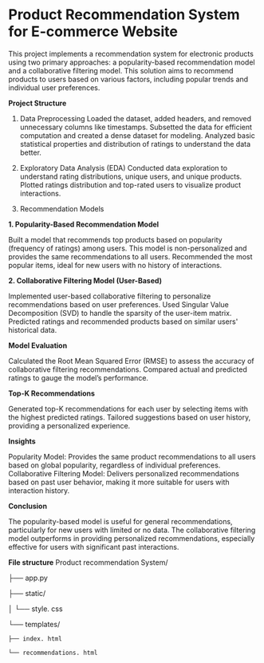 # Product Recommendation System for E-commerce Website

This project implements a recommendation system for electronic products using two primary approaches: a popularity-based recommendation model and a collaborative filtering model. This solution aims to recommend products to users based on various factors, including popular trends and individual user preferences.

**Project Structure**
1. Data Preprocessing
Loaded the dataset, added headers, and removed unnecessary columns like timestamps.
Subsetted the data for efficient computation and created a dense dataset for modeling.
Analyzed basic statistical properties and distribution of ratings to understand the data better.

2. Exploratory Data Analysis (EDA)
Conducted data exploration to understand rating distributions, unique users, and unique products.
Plotted ratings distribution and top-rated users to visualize product interactions.

3. Recommendation Models

 **1. Popularity-Based Recommendation Model**
 
Built a model that recommends top products based on popularity (frequency of ratings) among users.
This model is non-personalized and provides the same recommendations to all users.
Recommended the most popular items, ideal for new users with no history of interactions.

**2. Collaborative Filtering Model (User-Based)**

Implemented user-based collaborative filtering to personalize recommendations based on user preferences.
Used Singular Value Decomposition (SVD) to handle the sparsity of the user-item matrix.
Predicted ratings and recommended products based on similar users' historical data.

**Model Evaluation**

Calculated the Root Mean Squared Error (RMSE) to assess the accuracy of collaborative filtering recommendations.
Compared actual and predicted ratings to gauge the model’s performance.

**Top-K Recommendations**

Generated top-K recommendations for each user by selecting items with the highest predicted ratings.
Tailored suggestions based on user history, providing a personalized experience.

**Insights**

Popularity Model: Provides the same product recommendations to all users based on global popularity, regardless of individual preferences.
Collaborative Filtering Model: Delivers personalized recommendations based on past user behavior, making it more suitable for users with interaction history.

**Conclusion**

The popularity-based model is useful for general recommendations, particularly for new users with limited or no data.
The collaborative filtering model outperforms in providing personalized recommendations, especially effective for users with significant past interactions.

**File structure**
Product recommendation System/

├── app.py

├── static/

│   └── style. css

└── templates/

    ├── index. html
    
    └── recommendations. html
    

